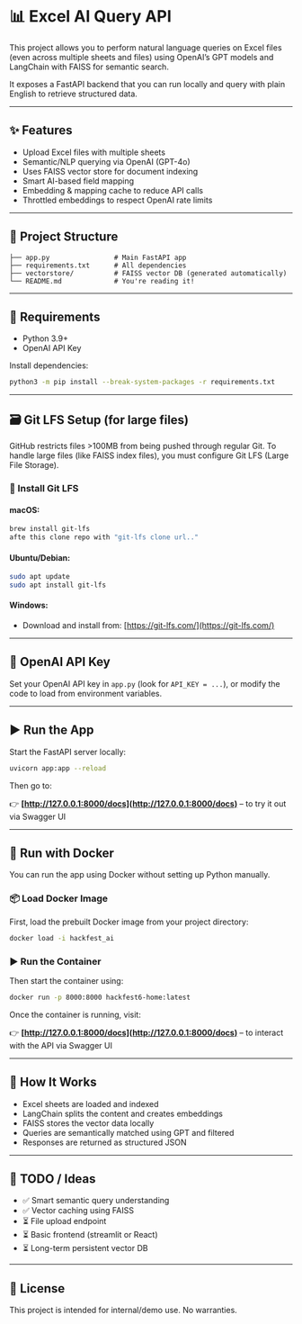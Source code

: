 # 📊 Excel AI Query API

This project allows you to perform natural language queries on Excel files (even across multiple sheets and files) using OpenAI’s GPT models and LangChain with FAISS for semantic search.

It exposes a FastAPI backend that you can run locally and query with plain English to retrieve structured data.

---

## ✨ Features

* Upload Excel files with multiple sheets
* Semantic/NLP querying via OpenAI (GPT-4o)
* Uses FAISS vector store for document indexing
* Smart AI-based field mapping
* Embedding & mapping cache to reduce API calls
* Throttled embeddings to respect OpenAI rate limits

---

## 📁 Project Structure

```
├── app.py                # Main FastAPI app
├── requirements.txt      # All dependencies
├── vectorstore/          # FAISS vector DB (generated automatically)
└── README.md             # You're reading it!
```

---

## 📆 Requirements

* Python 3.9+
* OpenAI API Key

Install dependencies:

```bash
python3 -m pip install --break-system-packages -r requirements.txt
```

---

## 🗃 Git LFS Setup (for large files)

GitHub restricts files >100MB from being pushed through regular Git. To handle large files (like FAISS index files), you must configure Git LFS (Large File Storage).

### 🔧 Install Git LFS

#### macOS:

```bash
brew install git-lfs
afte this clone repo with "git-lfs clone url.."
```

#### Ubuntu/Debian:

```bash
sudo apt update
sudo apt install git-lfs
```

#### Windows:

* Download and install from: [https://git-lfs.com/](https://git-lfs.com/)

---

## 🔑 OpenAI API Key

Set your OpenAI API key in `app.py` (look for `API_KEY = ...`), or modify the code to load from environment variables.

---

## ▶️ Run the App

Start the FastAPI server locally:

```bash
uvicorn app:app --reload
```

Then go to:

👉 **[http://127.0.0.1:8000/docs](http://127.0.0.1:8000/docs)** – to try it out via Swagger UI

---

## 🐳 Run with Docker

You can run the app using Docker without setting up Python manually.

### 📦 Load Docker Image

First, load the prebuilt Docker image from your project directory:

```bash
docker load -i hackfest_ai
```

### ▶️ Run the Container

Then start the container using:

```bash
docker run -p 8000:8000 hackfest6-home:latest
```

Once the container is running, visit:

👉 **[http://127.0.0.1:8000/docs](http://127.0.0.1:8000/docs)** – to interact with the API via Swagger UI

---

## 🧠 How It Works

* Excel sheets are loaded and indexed
* LangChain splits the content and creates embeddings
* FAISS stores the vector data locally
* Queries are semantically matched using GPT and filtered
* Responses are returned as structured JSON

---

## 🧩 TODO / Ideas

* ✅ Smart semantic query understanding
* ✅ Vector caching using FAISS
* ⏳ File upload endpoint
* ⏳ Basic frontend (streamlit or React)
* ⏳ Long-term persistent vector DB

---

## 📝 License

This project is intended for internal/demo use. No warranties.
